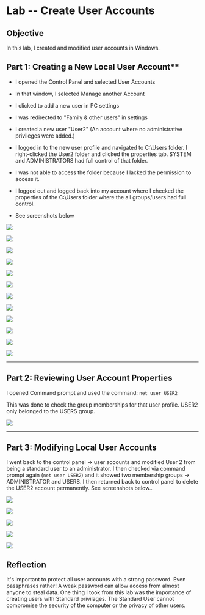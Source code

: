 # Lab -- Create User Accounts

## Objective

In this lab, I created and modified user accounts in Windows.

## Part 1: Creating a New Local User Account**

- I opened the Control Panel and selected User Accounts

- In that window, I selected Manage another Account

- I clicked to add a new user in PC settings

- I was redirected to "Family & other users" in settings

- I created a new user "User2" (An account where no administrative
privileges were added.)

- I logged in to the new user profile and navigated to C:\Users folder. I
right-clicked the User2 folder and clicked the properties tab. SYSTEM
and ADMINISTRATORS had full control of that folder.

- I was not able to access the folder because I lacked the permission to
access it.

- I logged out and logged back into my account where I checked the
properties of the C:\Users folder where the all groups/users had full
control.

- See screenshots below

![](images/users/image1.png)

![](images/users/image2.png)

![](images/users/image3.png)

![](images/users/image4.png)

![](images/users/image5.png)

![](images/users/image6.png)

![](images/users/image7.png)

![](images/users/image8.png)

![](images/users/image9.png)

![](images/users/image10.png)

![](images/users/image11.png)

![](images/users/image12.png)

---

## Part 2: Reviewing User Account Properties

I opened Command prompt and used the command: `net user USER2`

This was done to check the group memberships for that user profile.
USER2 only belonged to the USERS group.

![](images/users/image13.png)

---

## Part 3: Modifying Local User Accounts

I went back to the control panel -> user accounts and modified User 2
from being a standard user to an administrator. I then checked via
command prompt again (`net user USER2`) and it showed two membership
groups -> ADMINISTRATOR and USERS. I then returned back to control panel
to delete the USER2 account permanently. See screenshots below..

![](images/users/image14.png)

![](images/users/image15.png)

![](images/users/image16.png)

![](images/users/image17.png)

![](images/users/image18.png)


## Reflection
It's important to protect all user accounts with a strong password. Even
passphrases rather! A weak password can allow access from almost anyone
to steal data. One thing I took from this lab was the importance of
creating users with Standard privilages. The Standard User cannot
compromise the security of the computer or the privacy of other users.

